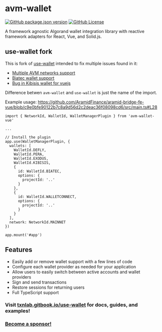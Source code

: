 # avm-wallet

[![GitHub package.json version](https://img.shields.io/npm/v/avm-wallet)](https://www.npmjs.com/package/avm-wallet?activeTab=versions)
[![GitHub License](https://img.shields.io/github/license/scholtz/avm-wallet)](https://github.com/scholtz/avm-wallet/blob/main/LICENSE.md)

A framework agnostic Algorand wallet integration library with reactive framework adapters for React, Vue, and Solid.js.

## use-wallet fork

This is fork of [use-wallet](https://github.com/TxnLab/use-wallet) intended to fix multiple issues found in it:

- [Multiple AVM networks support](https://github.com/TxnLab/use-wallet/pull/222)
- [Biatec wallet support](https://github.com/TxnLab/use-wallet/pull/202)
- [Bug in Kibisis wallet for vuejs](https://github.com/TxnLab/use-wallet/pull/225)

Difference betwen `avm-wallet` and `use-wallet` is just the name of the import.

Example usage: https://github.com/AramidFinance/aramid-bridge-fe-vue/blob/c9e0bfe90122b7c8a9d56d2c2deac36f08098cd6/src/main.ts#L28

```
import { NetworkId, WalletId, WalletManagerPlugin } from 'avm-wallet-vue'

...

// Install the plugin
app.use(WalletManagerPlugin, {
  wallets: [
    WalletId.DEFLY,
    WalletId.PERA,
    WalletId.EXODUS,
    WalletId.KIBISIS,
    {
      id: WalletId.BIATEC,
      options: {
        projectId: '..'
      }
    },
    {
      id: WalletId.WALLETCONNECT,
      options: {
        projectId: '..'
      }
    }
  ],
  network: NetworkId.MAINNET
})

app.mount('#app')
```

## Features

- Easily add or remove wallet support with a few lines of code
- Configure each wallet provider as needed for your application
- Allow users to easily switch between active accounts and wallet providers
- Sign and send transactions
- Restore sessions for returning users
- Full TypeScript support

### Visit [txnlab.gitbook.io/use-wallet](https://txnlab.gitbook.io/use-wallet) for docs, guides, and examples!

### [Become a sponsor!](https://github.com/sponsors/TxnLab/)
